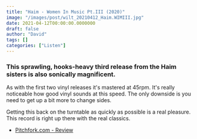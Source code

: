 ```yaml
---
title: "Haim - Women In Music Pt.III (2020)"
image: "/images/post/wilt_20210412_Haim.WIMIII.jpg"
date: 2021-04-12T00:00:00.0000000
draft: false
author: "David"
tags: []
categories: ["Listen"]
---
```

### This sprawling, hooks-heavy third release from the Haim sisters is also sonically magnificent. 

 As with the first two vinyl releases it's mastered at 45rpm. It's really noticeable how good vinyl sounds at this speed. The only downside is you need to get up a bit more to change sides.

 Getting this back on the turntable as quickly as possible is a real pleasure. This record is right up there with the real classics.

-  [Pitchfork.com - Review](https://pitchfork.com/reviews/albums/haim-women-in-music-pt-iii/)